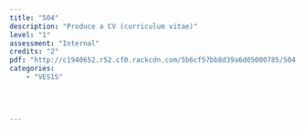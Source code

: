 ```yaml
---
title: "504"
description: "Produce a CV (curriculum vitae)"
level: "1"
assessment: "Internal"
credits: "2"
pdf: "http://c1940652.r52.cf0.rackcdn.com/5b6cf57bb8d39a6d05000785/504.pdf"
categories:
    - "VES1S"
    
    
    
    
---
```

